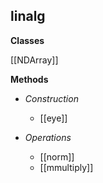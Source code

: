 
linalg
---

**Classes**

[[NDArray]]

**Methods**

  * *Construction*

    * [[eye]]

  * *Operations*

    * [[norm]]
    * [[mmultiply]]


